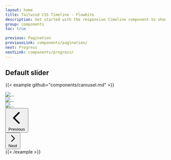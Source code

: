 ```yaml
---
layout: home
title: Tailwind CSS Timeline - Flowbite
description: Get started with the responsive timeline component to show data in a chronological order with support for multiple styles, sizes, and variants
group: components
toc: true

previous: Pagination
previousLink: components/pagination/
next: Progress
nextLink: components/progress/
---
```


## Default slider

{{< example github="components/carousel.md" >}}
<div id="default-carousel" class="relative" data-carousel="slide">
    <div class="overflow-hidden relative h-96 rounded-lg">
        <div class="absolute inset-0 transition-all duration-1000 ease-in-out transform translate-x-full" data-carousel-item="">
            <img src="https://placekitten.com/800/400" class="block w-full" alt="...">
        </div>
        <div class="absolute inset-0 transition-all duration-1000 ease-in-out transform translate-x-0" data-carousel-item="active">
            <img src="https://placekitten.com/801/400" class="block w-full" alt="...">
        </div>
        <div class="absolute inset-0 transition-all duration-1000 ease-in-out transform translate-x-full" data-carousel-item="">
            <img src="https://placekitten.com/802/400" class="block w-full" alt="...">
        </div>
    </div>
    <div class="flex absolute top-0 left-0 justify-center items-center px-4 h-full cursor-pointer group" data-carousel-prev>
        <button class="inline-flex justify-center items-center w-10 h-10 bg-white bg-opacity-30 rounded-full group-hover:bg-opacity-50" type="button">
        <svg class="w-6 h-6 text-white" fill="none" stroke="currentColor" viewBox="0 0 24 24" xmlns="http://www.w3.org/2000/svg"><path stroke-linecap="round" stroke-linejoin="round" stroke-width="2" d="M15 19l-7-7 7-7"></path></svg>
        <span class="hidden">Previous</span>
        </button>
    </div>
    <div class="flex absolute top-0 right-0 justify-center items-center px-4 h-full cursor-pointer group" data-carousel-next>
        <button class="inline-flex justify-center items-center w-10 h-10 bg-white bg-opacity-30 rounded-full group-hover:bg-opacity-50" type="button">
        <svg class="w-6 h-6 text-white" fill="none" stroke="currentColor" viewBox="0 0 24 24" xmlns="http://www.w3.org/2000/svg"><path stroke-linecap="round" stroke-linejoin="round" stroke-width="2" d="M9 5l7 7-7 7"></path></svg>
        <span class="hidden">Next</span>
        </button>
    </div>
</div>
{{< /example >}}
